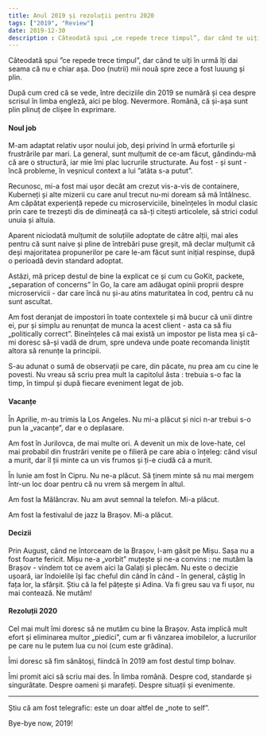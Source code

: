 ```yaml
---
title: Anul 2019 și rezoluții pentru 2020
tags: ["2019", "Review"]
date: 2019-12-30
description : Câteodată spui „ce repede trece timpul”, dar când te uiți în urmă...
---
```

Câteodată spui ”ce repede trece timpul”, dar când te uiți în urmă îți dai seama că nu e chiar așa. Doo (nutrii) mii nouă spre zece a fost luuung și plin.

După cum cred că se vede, între deciziile din 2019 se numără și cea despre scrisul în limba engleză, aici pe blog. Nevermore. Română, că și-așa sunt plin plinuț de clișee în exprimare.

#### Noul job

M-am adaptat relativ ușor noului job, deși privind în urmă eforturile și frustrările par mari. La general, sunt mulțumit de ce-am făcut, gândindu-mă că are o structură, iar mie îmi plac lucrurile structurate. Au fost - și sunt - încă probleme, în veșnicul context a lui ”atâta s-a putut”.

Recunosc, mi-a fost mai ușor decât am crezut vis-a-vis de containere, Kuberneți și alte mizerii cu care anul trecut nu-mi doream să mă întâlnesc. Am căpătat experiență repede cu microserviciile, bineînțeles în modul clasic prin care te trezești dis de dimineață ca să-ți citești articolele, să strici codul unuia și altuia.

Aparent niciodată mulțumit de soluțiile adoptate de către alții, mai ales pentru că sunt naive și pline de întrebări puse greșit, mă declar mulțumit că deși majoritatea propunerilor pe care le-am făcut sunt inițial respinse, după o perioadă devin standard adoptat.

Astăzi, mă pricep destul de bine la explicat ce și cum cu GoKit, packete, „separation of concerns” în Go, la care am adăugat opinii proprii despre microservicii - dar care încă nu și-au atins maturitatea în cod, pentru că nu sunt ascultat.

Am fost deranjat de impostori în toate contextele și mă bucur că unii dintre ei, pur și simplu au renunțat de munca la acest client - asta ca să fiu „politically correct”. Bineînțeles că mai există un impostor pe lista mea și că-mi doresc să-și vadă de drum, spre undeva unde poate recomanda liniștit altora să renunțe la principii. 

S-au adunat o sumă de observații pe care, din păcate, nu prea am cu cine le povesti.
Nu vreau să scriu prea mult la capitolul ăsta : trebuia s-o fac la timp, în timpul și după fiecare eveniment legat de job.

#### Vacanțe

În Aprilie, m-au trimis la Los Angeles. Nu mi-a plăcut și nici n-ar trebui s-o pun la „vacanțe”, dar e o deplasare. 

Am fost în Jurilovca, de mai multe ori. A devenit un mix de love-hate, cel mai probabil din frustrări venite pe o filieră pe care abia o înțeleg: când visul a murit, dar îl ții minte ca un vis frumos și ți-e ciudă că a murit. 

În Iunie am fost în Cipru. Nu ne-a plăcut. Să ținem minte să nu mai mergem într-un loc doar pentru că nu vrem să mergem în altul.

Am fost la Mălâncrav. Nu am avut semnal la telefon. Mi-a plăcut.

Am fost la festivalul de jazz la Brașov. Mi-a plăcut.

#### Decizii

Prin August, când ne întorceam de la Brașov, l-am găsit pe Mișu. Sașa nu a fost foarte fericit. 
Mișu ne-a „vorbit” muțește și ne-a convins : ne mutăm la Brașov - vindem tot ce avem aici la Galați și plecăm. 
Nu este o decizie ușoară, iar îndoielile își fac cheful din când în când - în general, câștig în fața lor, la sfârșit. Știu că la fel pățește și Adina.
Va fi greu sau va fi ușor, nu mai contează. Ne mutăm!

#### Rezoluții 2020

Cel mai mult îmi doresc să ne mutăm cu bine la Brașov. Asta implică mult efort și eliminarea multor „piedici”, cum ar fi vânzarea imobilelor, a lucrurilor pe care nu le putem lua cu noi (cum este grădina).

Îmi doresc să fim sănătoși, fiindcă în 2019 am fost destul timp bolnav.

Îmi promit aici să scriu mai des. În limba română. Despre cod, standarde și singurătate. Despre oameni și marafeți. Despre situații și evenimente.

---

Știu că am fost telegrafic: este un doar altfel de „note to self”.

Bye-bye now, 2019! 